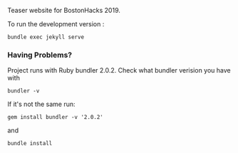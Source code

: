 Teaser website for BostonHacks 2019.



To run the development version :
```
bundle exec jekyll serve
```


### Having Problems?
Project runs with Ruby bundler 2.0.2. Check what bundler verision you have with
```
bundler -v
```

If it's not the same run:
```
gem install bundler -v '2.0.2'
```
and 

```
bundle install
```
